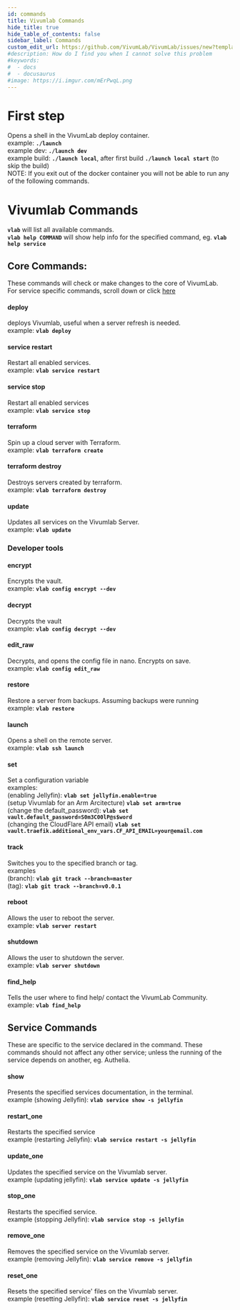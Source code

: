 ```yaml
---
id: commands
title: Vivumlab Commands
hide_title: true
hide_table_of_contents: false
sidebar_label: Commands
custom_edit_url: https://github.com/VivumLab/VivumLab/issues/new?template=documentation.md
#description: How do I find you when I cannot solve this problem
#keywords:
#  - docs
#  - docusaurus
#image: https://i.imgur.com/mErPwqL.png
---
```


# First step
Opens a shell in the VivumLab deploy container.  <br />
    example: **`./launch`**  <br />
    example dev: **`./launch dev`**  <br />
    example build: **`./launch local`**, after first build **`./launch local start`** (to skip the build)  <br />
NOTE: If you exit out of the docker container you will not be able to run any of the following commands.

# Vivumlab Commands
**`vlab`** will list all available commands.  <br />
**`vlab help COMMAND`** will show help info for the specified command, eg. **`vlab help service`**

## Core Commands:
These commands will check or make changes to the core of VivumLab.  <br />
For service specific commands, scroll down or click [here](#service-commands)

#### deploy
deploys Vivumlab, useful when a server refresh is needed.  <br />
    example: **`vlab deploy`**

#### service restart
Restart all enabled services.  <br />
    example: **`vlab service restart`**

#### service stop
Restart all enabled services  <br />
    example: **`vlab service stop`**

#### terraform
Spin up a cloud server with Terraform.  <br />
    example: **`vlab terraform create`**

#### terraform destroy
Destroys servers created by terraform.  <br />
    example: **`vlab terraform destroy`**

#### update
Updates all services on the Vivumlab Server.  <br />
    example: **`vlab update`**

### Developer tools

#### encrypt
Encrypts the vault.  <br />
    example: **`vlab config encrypt --dev`**

#### decrypt
Decrypts the vault  <br />
    example: **`vlab config decrypt --dev`**

#### edit_raw
Decrypts, and opens the config file in nano. Encrypts on save.  <br />
    example: **`vlab config edit_raw`**

#### restore
Restore a server from backups. Assuming backups were running  <br />
    example: **`vlab restore`**

#### launch
Opens a shell on the remote server.  <br />
    example: **`vlab ssh launch`**

#### set
Set a configuration variable  <br />
    examples:  <br />
    (enabling Jellyfin): **`vlab set jellyfin.enable=true`**  <br />
    (setup Vivumlab for an Arm Arcitecture) **`vlab set arm=true`**  <br />
    (change the default_password): **`vlab set vault.default_password=S0m3C00lP@s$word`**  <br />
    (changing the CloudFlare API email) **`vlab set vault.traefik.additional_env_vars.CF_API_EMAIL=your@email.com`**

#### track
Switches you to the specified branch or tag.  <br />
    examples  <br />
    (branch): **`vlab git track --branch=master`**  <br />
    (tag): **`vlab git track --branch=v0.0.1`**

#### reboot
Allows the user to reboot the server.  <br />
    example: **`vlab server restart`**

#### shutdown
Allows the user to shutdown the server.  <br />
    example: **`vlab server shutdown`**

#### find_help
Tells the user where to find help/ contact the VivumLab Community.  <br />
    example: **`vlab find_help`**

## Service Commands
These are specific to the service declared in the command. These commands should not affect any other service; unless the running of the service depends on another, eg. Authelia.

#### show
Presents the specified services documentation, in the terminal.  <br />
    example (showing Jellyfin): **`vlab service show -s jellyfin`**

#### restart_one
Restarts the specified service  <br />
    example (restarting Jellyfin): **`vlab service restart -s jellyfin`**

#### update_one
Updates the specified service on the Vivumlab server.  <br />
    example (updating jellyfin): **`vlab service update -s jellyfin`**

#### stop_one
Restarts the specified service.  <br />
    example (stopping Jellyfin): **`vlab service stop -s jellyfin`**

#### remove_one
Removes the specified service on the Vivumlab server.  <br />
    example (removing Jellyfin): **`vlab service remove -s jellyfin`**

#### reset_one
Resets the specified service' files on the Vivumlab server.  <br />
    example (resetting Jellyfin): **`vlab service reset -s jellyfin`**
